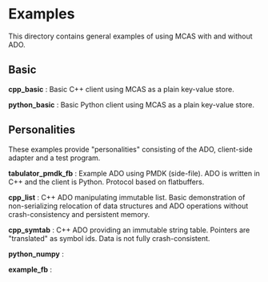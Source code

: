 # Examples

This directory contains general examples of using MCAS with and without ADO.

## Basic

**cpp_basic** : Basic C++ client using MCAS as a plain key-value store.

**python_basic** : Basic Python client using MCAS as a plain key-value store.

## Personalities

These examples provide "personalities" consisting of the ADO, client-side adapter and a test program.

**tabulator_pmdk_fb** : Example ADO using PMDK (side-file). ADO is
written in C++ and the client is Python. Protocol based on
flatbuffers.

**cpp_list** : C++ ADO manipulating immutable list. Basic
demonstration of non-serializing relocation of data structures and ADO
operations without crash-consistency and persistent memory.

**cpp_symtab** : C++ ADO providing an immutable string table.
Pointers are "translated" as symbol ids.  Data is not fully
crash-consistent.

**python_numpy** : 

**example_fb** :



